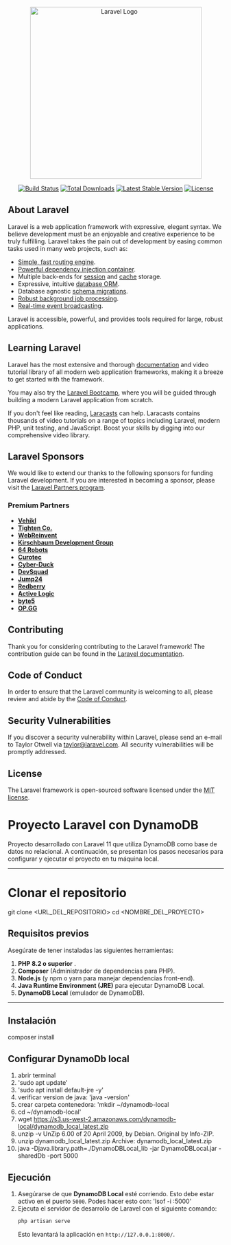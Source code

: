 <p align="center"><a href="https://laravel.com" target="_blank"><img src="https://raw.githubusercontent.com/laravel/art/master/logo-lockup/5%20SVG/2%20CMYK/1%20Full%20Color/laravel-logolockup-cmyk-red.svg" width="400" alt="Laravel Logo"></a></p>

<p align="center">
<a href="https://github.com/laravel/framework/actions"><img src="https://github.com/laravel/framework/workflows/tests/badge.svg" alt="Build Status"></a>
<a href="https://packagist.org/packages/laravel/framework"><img src="https://img.shields.io/packagist/dt/laravel/framework" alt="Total Downloads"></a>
<a href="https://packagist.org/packages/laravel/framework"><img src="https://img.shields.io/packagist/v/laravel/framework" alt="Latest Stable Version"></a>
<a href="https://packagist.org/packages/laravel/framework"><img src="https://img.shields.io/packagist/l/laravel/framework" alt="License"></a>
</p>

## About Laravel

Laravel is a web application framework with expressive, elegant syntax. We believe development must be an enjoyable and creative experience to be truly fulfilling. Laravel takes the pain out of development by easing common tasks used in many web projects, such as:

- [Simple, fast routing engine](https://laravel.com/docs/routing).
- [Powerful dependency injection container](https://laravel.com/docs/container).
- Multiple back-ends for [session](https://laravel.com/docs/session) and [cache](https://laravel.com/docs/cache) storage.
- Expressive, intuitive [database ORM](https://laravel.com/docs/eloquent).
- Database agnostic [schema migrations](https://laravel.com/docs/migrations).
- [Robust background job processing](https://laravel.com/docs/queues).
- [Real-time event broadcasting](https://laravel.com/docs/broadcasting).

Laravel is accessible, powerful, and provides tools required for large, robust applications.

## Learning Laravel

Laravel has the most extensive and thorough [documentation](https://laravel.com/docs) and video tutorial library of all modern web application frameworks, making it a breeze to get started with the framework.

You may also try the [Laravel Bootcamp](https://bootcamp.laravel.com), where you will be guided through building a modern Laravel application from scratch.

If you don't feel like reading, [Laracasts](https://laracasts.com) can help. Laracasts contains thousands of video tutorials on a range of topics including Laravel, modern PHP, unit testing, and JavaScript. Boost your skills by digging into our comprehensive video library.

## Laravel Sponsors

We would like to extend our thanks to the following sponsors for funding Laravel development. If you are interested in becoming a sponsor, please visit the [Laravel Partners program](https://partners.laravel.com).

### Premium Partners

- **[Vehikl](https://vehikl.com/)**
- **[Tighten Co.](https://tighten.co)**
- **[WebReinvent](https://webreinvent.com/)**
- **[Kirschbaum Development Group](https://kirschbaumdevelopment.com)**
- **[64 Robots](https://64robots.com)**
- **[Curotec](https://www.curotec.com/services/technologies/laravel/)**
- **[Cyber-Duck](https://cyber-duck.co.uk)**
- **[DevSquad](https://devsquad.com/hire-laravel-developers)**
- **[Jump24](https://jump24.co.uk)**
- **[Redberry](https://redberry.international/laravel/)**
- **[Active Logic](https://activelogic.com)**
- **[byte5](https://byte5.de)**
- **[OP.GG](https://op.gg)**

## Contributing

Thank you for considering contributing to the Laravel framework! The contribution guide can be found in the [Laravel documentation](https://laravel.com/docs/contributions).

## Code of Conduct

In order to ensure that the Laravel community is welcoming to all, please review and abide by the [Code of Conduct](https://laravel.com/docs/contributions#code-of-conduct).

## Security Vulnerabilities

If you discover a security vulnerability within Laravel, please send an e-mail to Taylor Otwell via [taylor@laravel.com](mailto:taylor@laravel.com). All security vulnerabilities will be promptly addressed.

## License

The Laravel framework is open-sourced software licensed under the [MIT license](https://opensource.org/licenses/MIT).



# Proyecto Laravel con DynamoDB

Proyecto desarrollado con Laravel 11 que utiliza DynamoDB como base de datos no relacional. A continuación, se presentan los pasos necesarios para configurar y ejecutar el proyecto en tu máquina local.

---

# Clonar el repositorio
git clone <URL_DEL_REPOSITORIO>
cd <NOMBRE_DEL_PROYECTO>

## Requisitos previos

Asegúrate de tener instaladas las siguientes herramientas:

1. **PHP 8.2 o superior** .
2. **Composer** (Administrador de dependencias para PHP).
3. **Node.js** (y npm o yarn para manejar dependencias front-end).
4. **Java Runtime Environment (JRE)** para ejecutar DynamoDB Local.
5. **DynamoDB Local** (emulador de DynamoDB).

---

## Instalación
composer install


## Configurar DynamoDb local
1. abrir terminal
2. 'sudo apt update'
3. 'sudo apt install default-jre -y'
4. verificar version de java: 'java -version'
5. crear carpeta contenedora: 'mkdir ~/dynamodb-local
6. cd ~/dynamodb-local'
7. wget https://s3.us-west-2.amazonaws.com/dynamodb-local/dynamodb_local_latest.zip
8. unzip -v UnZip 6.00 of 20 April 2009, by Debian. Original by Info-ZIP. 
9. unzip dynamodb_local_latest.zip Archive:  dynamodb_local_latest.zip
10. java -Djava.library.path=./DynamoDBLocal_lib -jar DynamoDBLocal.jar -sharedDb -port 5000

## Ejecución
1. Asegúrarse de que **DynamoDB Local** esté corriendo. Esto debe estar activo en el puerto `5000`. Podes hacer esto con: 'lsof -i :5000'
2. Ejecuta el servidor de desarrollo de Laravel con el siguiente comando:
    ```bash
    php artisan serve
    ```
    Esto levantará la aplicación en `http://127.0.0.1:8000/`.

